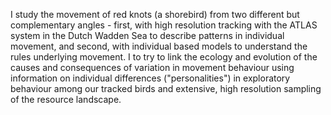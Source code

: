I study the movement of red knots (a shorebird) from two different but complementary angles - first, with high resolution tracking with the ATLAS system in the Dutch Wadden Sea to describe patterns in individual movement, and second, with individual based models to understand the rules underlying movement. I to try to link the ecology and evolution of the causes and consequences of variation in movement behaviour using information on individual differences ("personalities") in exploratory behaviour among our tracked birds and extensive, high resolution sampling of the resource landscape.
